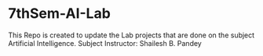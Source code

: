# 7thSem-AI-Lab
This Repo is created to update the Lab projects that are done on the subject Artificial Intelligence. Subject Instructor: Shailesh B. Pandey
